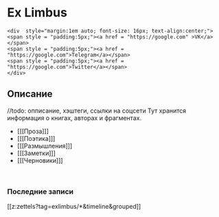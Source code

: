 
# Ex Limbus
``` {=html}
<div  style="margin:1em auto; font-size: 16px; text-align:center;">
<span style = "padding:5px;"><a href = "https://google.com" >VK</a></span>
<span style = "padding:5px;"><a href = "https://google.com">Telegram</a></span>
<span style = "padding:5px;"><a href = "https://google.com">Twitter</a></span>
</div>
```

## Описание
//todo: опписание, хэштеги, ссылки на соцсети
Тут хранится информация о книгах, авторах и фрагментах.


- [[[Проза]]]
- [[[Поэтика]]]
- [[[Размышления]]]
- [[[Заметки]]]
- [[[Черновики]]]

<br/>

### Последние записи
[[z:zettels?tag=exlimbus/*&timeline&grouped]]

<!--

>### [[[Проза]]]
>[[z:zettels?tag=exlimbus/fabula&timeline]]

<p>
	
>### [[[Поэтика]]]
>[[z:zettels?tag=exlimbus/poetica&timeline]]
	
<p>

>### [[[Размышления]]]
>[[z:zettels?tag=exlimbus/meditation&timeline]]

<p>

>### [[[Заметки]]]
>[[z:zettels?tag=exlimbus/notas&timeline]]

<p>
	
>### [[[Черновики]]]
>[[z:zettels?tag=exlimbus/draft&timeline]]

-->






